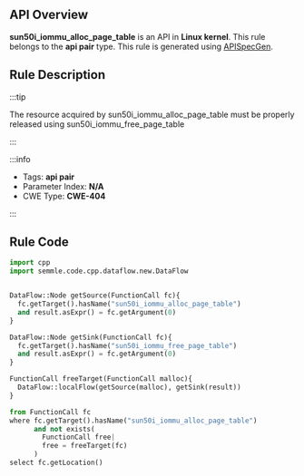 ---
---


## API Overview
**sun50i_iommu_alloc_page_table** is an API in **Linux kernel**. This rule belongs to the **api pair** type. This rule is generated using [APISpecGen](../../tools/APISpecGen).
## Rule Description

:::tip

The resource acquired by sun50i_iommu_alloc_page_table must be properly released using sun50i_iommu_free_page_table

:::

:::info

- Tags: **api pair**
- Parameter Index: **N/A**
- CWE Type: **CWE-404**

:::

## Rule Code
```python
import cpp
import semmle.code.cpp.dataflow.new.DataFlow


DataFlow::Node getSource(FunctionCall fc){
  fc.getTarget().hasName("sun50i_iommu_alloc_page_table")
  and result.asExpr() = fc.getArgument(0)
}

DataFlow::Node getSink(FunctionCall fc){
  fc.getTarget().hasName("sun50i_iommu_free_page_table")
  and result.asExpr() = fc.getArgument(0)
}

FunctionCall freeTarget(FunctionCall malloc){
  DataFlow::localFlow(getSource(malloc), getSink(result))
}

from FunctionCall fc
where fc.getTarget().hasName("sun50i_iommu_alloc_page_table")
      and not exists(
        FunctionCall free| 
        free = freeTarget(fc)
      )
select fc.getLocation()

    
```